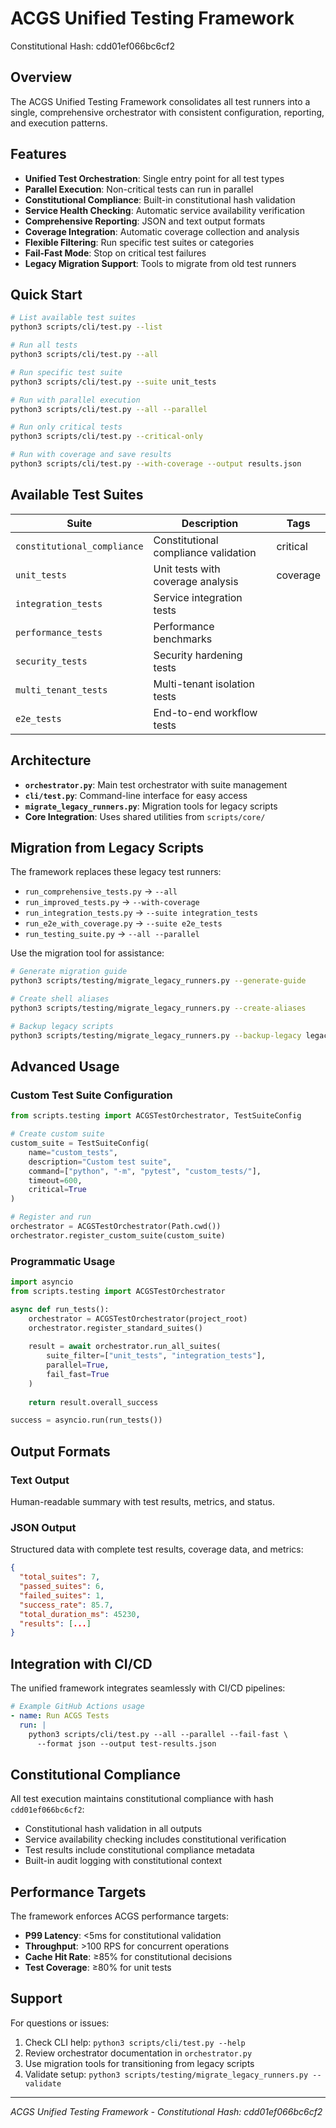 # ACGS Unified Testing Framework
Constitutional Hash: cdd01ef066bc6cf2

## Overview

The ACGS Unified Testing Framework consolidates all test runners into a single, comprehensive orchestrator with consistent configuration, reporting, and execution patterns.

## Features

- **Unified Test Orchestration**: Single entry point for all test types
- **Parallel Execution**: Non-critical tests can run in parallel
- **Constitutional Compliance**: Built-in constitutional hash validation
- **Service Health Checking**: Automatic service availability verification
- **Comprehensive Reporting**: JSON and text output formats
- **Coverage Integration**: Automatic coverage collection and analysis
- **Flexible Filtering**: Run specific test suites or categories
- **Fail-Fast Mode**: Stop on critical test failures
- **Legacy Migration Support**: Tools to migrate from old test runners

## Quick Start

```bash
# List available test suites
python3 scripts/cli/test.py --list

# Run all tests
python3 scripts/cli/test.py --all

# Run specific test suite
python3 scripts/cli/test.py --suite unit_tests

# Run with parallel execution
python3 scripts/cli/test.py --all --parallel

# Run only critical tests
python3 scripts/cli/test.py --critical-only

# Run with coverage and save results
python3 scripts/cli/test.py --with-coverage --output results.json
```

## Available Test Suites

| Suite | Description | Tags |
|-------|-------------|------|
| `constitutional_compliance` | Constitutional compliance validation | critical |
| `unit_tests` | Unit tests with coverage analysis | coverage |
| `integration_tests` | Service integration tests | |
| `performance_tests` | Performance benchmarks | |
| `security_tests` | Security hardening tests | |
| `multi_tenant_tests` | Multi-tenant isolation tests | |
| `e2e_tests` | End-to-end workflow tests | |

## Architecture

- **`orchestrator.py`**: Main test orchestrator with suite management
- **`cli/test.py`**: Command-line interface for easy access
- **`migrate_legacy_runners.py`**: Migration tools for legacy scripts
- **Core Integration**: Uses shared utilities from `scripts/core/`

## Migration from Legacy Scripts

The framework replaces these legacy test runners:

- `run_comprehensive_tests.py` → `--all`
- `run_improved_tests.py` → `--with-coverage`
- `run_integration_tests.py` → `--suite integration_tests`
- `run_e2e_with_coverage.py` → `--suite e2e_tests`
- `run_testing_suite.py` → `--all --parallel`

Use the migration tool for assistance:

```bash
# Generate migration guide
python3 scripts/testing/migrate_legacy_runners.py --generate-guide

# Create shell aliases
python3 scripts/testing/migrate_legacy_runners.py --create-aliases

# Backup legacy scripts
python3 scripts/testing/migrate_legacy_runners.py --backup-legacy legacy_backup/
```

## Advanced Usage

### Custom Test Suite Configuration

```python
from scripts.testing import ACGSTestOrchestrator, TestSuiteConfig

# Create custom suite
custom_suite = TestSuiteConfig(
    name="custom_tests",
    description="Custom test suite",
    command=["python", "-m", "pytest", "custom_tests/"],
    timeout=600,
    critical=True
)

# Register and run
orchestrator = ACGSTestOrchestrator(Path.cwd())
orchestrator.register_custom_suite(custom_suite)
```

### Programmatic Usage

```python
import asyncio
from scripts.testing import ACGSTestOrchestrator

async def run_tests():
    orchestrator = ACGSTestOrchestrator(project_root)
    orchestrator.register_standard_suites()
    
    result = await orchestrator.run_all_suites(
        suite_filter=["unit_tests", "integration_tests"],
        parallel=True,
        fail_fast=True
    )
    
    return result.overall_success

success = asyncio.run(run_tests())
```

## Output Formats

### Text Output
Human-readable summary with test results, metrics, and status.

### JSON Output
Structured data with complete test results, coverage data, and metrics:

```json
{
  "total_suites": 7,
  "passed_suites": 6,
  "failed_suites": 1,
  "success_rate": 85.7,
  "total_duration_ms": 45230,
  "results": [...]
}
```

## Integration with CI/CD

The unified framework integrates seamlessly with CI/CD pipelines:

```yaml
# Example GitHub Actions usage
- name: Run ACGS Tests
  run: |
    python3 scripts/cli/test.py --all --parallel --fail-fast \
      --format json --output test-results.json
```

## Constitutional Compliance

All test execution maintains constitutional compliance with hash `cdd01ef066bc6cf2`:

- Constitutional hash validation in all outputs
- Service availability checking includes constitutional verification
- Test results include constitutional compliance metadata
- Built-in audit logging with constitutional context

## Performance Targets

The framework enforces ACGS performance targets:

- **P99 Latency**: <5ms for constitutional validation
- **Throughput**: >100 RPS for concurrent operations  
- **Cache Hit Rate**: ≥85% for constitutional decisions
- **Test Coverage**: ≥80% for unit tests

## Support

For questions or issues:

1. Check CLI help: `python3 scripts/cli/test.py --help`
2. Review orchestrator documentation in `orchestrator.py`
3. Use migration tools for transitioning from legacy scripts
4. Validate setup: `python3 scripts/testing/migrate_legacy_runners.py --validate`

---
*ACGS Unified Testing Framework - Constitutional Hash: cdd01ef066bc6cf2*